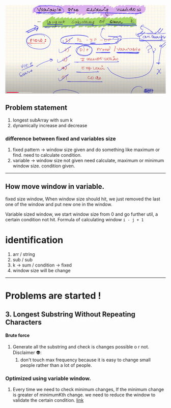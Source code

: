 ![img.png](img.png)

## Problem statement
1. longest subArray with sum k
2. dynamically increase and decrease 

### difference between fixed and variables size
1. fixed pattern -> window size given and do something like maximum or find. need to calculate condition.
2. variable -> window size not given need calculate, maximum or minimum window size. condition given.

-----------

## How move window in variable.
fixed size window, When window size should hit, we just removed the last one of the window  and put new one in the window.

Variable sized window, we start window size from  0 and go further util, a certain condition not hit. Formula of calculating window `i - j + 1`

# identification
1. arr / string
2. sub / sub
3. k -> sum / condition -> fixed 
4. window size will be change

--------

# Problems are started !
## 3. Longest Substring Without Repeating Characters 
#### Brute force
1. Generate all the substring and check is changes possible o r not.
Disclaimer 👽:
   1. don't touch max frequency because it is easy to change small people rather than a lot of  people.
### Optimized using variable window.
1. Every time we need to check minimum  changes,  If the minimum change is greater of minimumKth change. we need to reduce the window to  validate the certain condition.
[link](./dynamicWindow/String/LongestStringLengthWithMinimalChanges.java)